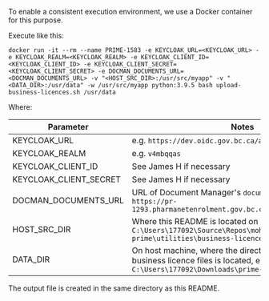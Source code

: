 To enable a consistent execution environment, we use a Docker container for this purpose.

Execute like this:

`docker run -it --rm --name PRIME-1583 -e KEYCLOAK_URL=<KEYCLOAK_URL> -e KEYCLOAK_REALM=<KEYCLOAK_REALM> -e KEYCLOAK_CLIENT_ID=<KEYCLOAK_CLIENT_ID> -e KEYCLOAK_CLIENT_SECRET=<KEYCLOAK_CLIENT_SECRET> -e DOCMAN_DOCUMENTS_URL=<DOCMAN_DOCUMENTS_URL> -v "<HOST_SRC_DIR>:/usr/src/myapp" -v "<DATA_DIR>:/usr/data" -w /usr/src/myapp python:3.9.5 bash upload-business-licences.sh /usr/data`

Where:

| Parameter              | Notes          
| ---------------------- | ------------- 
| KEYCLOAK_URL           | e.g. `https://dev.oidc.gov.bc.ca/auth` 
| KEYCLOAK_REALM         | e.g. `v4mbqqas`      
| KEYCLOAK_CLIENT_ID     | See James H if necessary     
| KEYCLOAK_CLIENT_SECRET | See James H if necessary
| DOCMAN_DOCUMENTS_URL   | URL of Document Manager's `documents` end-point, e.g. `https://pr-1293.pharmanetenrolment.gov.bc.ca/api/docman/documents` 
| HOST_SRC_DIR           | Where this README is located on host machine, e.g. `C:\Users\177092\Source\Repos\moh-prime\utilities\business-licence-upload` 
| DATA_DIR               | On host machine, where the directory of scanned business licence files is located, e.g. `C:\Users\177092\Downloads\prime-dummy-biz-licences`

The output file is created in the same directory as this README.
